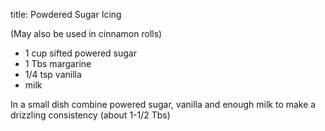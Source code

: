 title: Powdered Sugar Icing

(May also be used in cinnamon rolls)

* 1 cup sifted powered sugar
* 1 Tbs margarine 
* 1/4 tsp vanilla
* milk

In a small dish combine powered sugar, vanilla and enough milk to make a drizzling consistency (about 1-1/2 Tbs)
